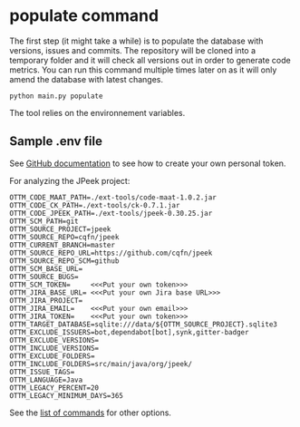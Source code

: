 # populate command

The first step (it might take a while) is to populate the database with versions, issues and commits. The repository will be cloned into a temporary folder and it will check all versions out in order to generate code metrics. You can run this command multiple times later on as it will only amend the database with latest changes.

    python main.py populate

The tool relies on the environnement variables.

## Sample .env file

See [GitHub documentation](https://docs.github.com/en/enterprise-server@3.4/authentication/keeping-your-account-and-data-secure/creating-a-personal-access-token) to see how to create your own personal token.

For analyzing the JPeek project:

```
OTTM_CODE_MAAT_PATH=./ext-tools/code-maat-1.0.2.jar
OTTM_CODE_CK_PATH=./ext-tools/ck-0.7.1.jar
OTTM_CODE_JPEEK_PATH=./ext-tools/jpeek-0.30.25.jar
OTTM_SCM_PATH=git
OTTM_SOURCE_PROJECT=jpeek
OTTM_SOURCE_REPO=cqfn/jpeek
OTTM_CURRENT_BRANCH=master
OTTM_SOURCE_REPO_URL=https://github.com/cqfn/jpeek
OTTM_SOURCE_REPO_SCM=github
OTTM_SCM_BASE_URL=
OTTM_SOURCE_BUGS=
OTTM_SCM_TOKEN=     <<<Put your own token>>>
OTTM_JIRA_BASE_URL= <<<Put your own Jira base URL>>>
OTTM_JIRA_PROJECT=
OTTM_JIRA_EMAIL=    <<<Put your own email>>>
OTTM_JIRA_TOKEN=    <<<Put your own token>>>
OTTM_TARGET_DATABASE=sqlite:///data/${OTTM_SOURCE_PROJECT}.sqlite3
OTTM_EXCLUDE_ISSUERS=bot,dependabot[bot],synk,gitter-badger
OTTM_EXCLUDE_VERSIONS=
OTTM_INCLUDE_VERSIONS=
OTTM_EXCLUDE_FOLDERS=
OTTM_INCLUDE_FOLDERS=src/main/java/org/jpeek/
OTTM_ISSUE_TAGS=
OTTM_LANGUAGE=Java
OTTM_LEGACY_PERCENT=20
OTTM_LEGACY_MINIMUM_DAYS=365
```

See the [list of commands](./commands.md) for other options.
